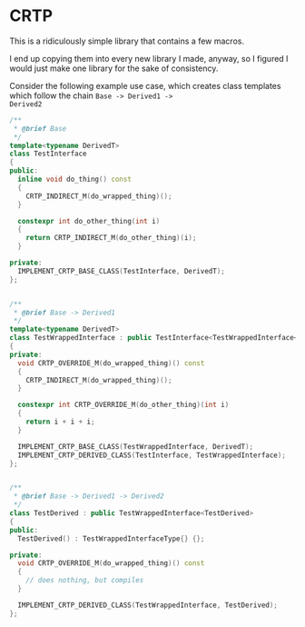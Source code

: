 # CRTP

This is a ridiculously simple library that contains a few macros.

I end up copying them into every new library I made, anyway, so I figured I would just make one library for the sake of consistency.

Consider the following example use case, which creates class templates which follow the chain <code>Base -> Derived1 -> Derived2</code>

  ```c++
  /**
   * @brief Base
   */
  template<typename DerivedT>
  class TestInterface
  {
  public:
    inline void do_thing() const
    {
      CRTP_INDIRECT_M(do_wrapped_thing)();
    }

    constexpr int do_other_thing(int i)
    {
      return CRTP_INDIRECT_M(do_other_thing)(i);
    }

  private:
    IMPLEMENT_CRTP_BASE_CLASS(TestInterface, DerivedT);
  };


  /**
   * @brief Base -> Derived1
   */
  template<typename DerivedT>
  class TestWrappedInterface : public TestInterface<TestWrappedInterface<DerivedT>>
  {
  private:
    void CRTP_OVERRIDE_M(do_wrapped_thing)() const
    {
      CRTP_INDIRECT_M(do_wrapped_thing)();
    }

    constexpr int CRTP_OVERRIDE_M(do_other_thing)(int i)
    {
      return i + i + i;
    }

    IMPLEMENT_CRTP_BASE_CLASS(TestWrappedInterface, DerivedT);
    IMPLEMENT_CRTP_DERIVED_CLASS(TestInterface, TestWrappedInterface);
  };


  /**
   * @brief Base -> Derived1 -> Derived2
   */
  class TestDerived : public TestWrappedInterface<TestDerived>
  {
  public:
    TestDerived() : TestWrappedInterfaceType{} {};

  private:
    void CRTP_OVERRIDE_M(do_wrapped_thing)() const
    {
      // does nothing, but compiles
    }

    IMPLEMENT_CRTP_DERIVED_CLASS(TestWrappedInterface, TestDerived);
  };
  ```